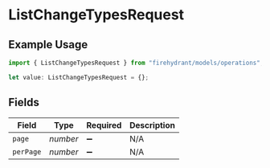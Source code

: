 # ListChangeTypesRequest

## Example Usage

```typescript
import { ListChangeTypesRequest } from "firehydrant/models/operations";

let value: ListChangeTypesRequest = {};
```

## Fields

| Field              | Type               | Required           | Description        |
| ------------------ | ------------------ | ------------------ | ------------------ |
| `page`             | *number*           | :heavy_minus_sign: | N/A                |
| `perPage`          | *number*           | :heavy_minus_sign: | N/A                |